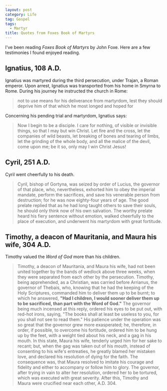 ```yaml
---
layout: post
category: Life
tag: Gospel
tags:
  - Martyr
title: Quotes from Foxes Book of Martyrs
---
```


I've been reading _Foxes Book of Martyrs_ by John Foxe.
Here are a few testimonies I found enjoyed reading.

## Ignatius, 108 A.D.

Ignatius was martyred during the third persecution, under Trajan, a Roman emperor.
Upon arrest, Ignatius was transported from his home in Smyrna to Rome.
During his journey he instructed the church in Rome:

> not to use means for his deliverance from martyrdom, lest they should deprive him of that which he most longed and hoped for

Concerning his pending trial and martyrdom, Ignatius says:

> Now I begin to be a disciple.
> I care for nothing, of visible or invisible things, so that I may but win Christ.
> Let fire and the cross, let the companies of wild beasts, let breaking of bones and tearing of limbs, let the grinding of the whole body, and all the malice of the devil, come upon me; be it so, only may I win Christ Jesus!

## Cyril, 251 A.D.

Cyril went cheerfully to his death.

> Cyril, bishop of Gortyna, was seized by order of Lucius, the governor of that place, who, nevertheless, exhorted him to obey the imperial mandate, perform the sacrifices, and save his venerable person from destruction; for he was now eighty-four years of age.
> The good prelate replied that as he had long taught others to save their souls, he should only think now of his own salvation.
> The worthy prelate heard his fiery sentence without emotion, walked cheerfully to the place of execution, and underwent his martyrdom with great fortitude.

## Timothy, a deacon of Mauritania, and Maura his wife, 304 A.D.

Timothy valued the _Word of God_ more than his children.

> Timothy, a deacon of Mauritania, and Maura his wife, had not been united together by the bands of wedlock above three weeks, when they were separated from each other by the persecution.
> Timothy, being apprehended, as a Christian, was carried before Arrianus, the governor of Thebais, who, knowing that he had the keeping of the Holy Scriptures, commanded him to deliver them up to be burnt; to which he answered, **"Had I children, I would sooner deliver them up to be sacrificed, than part with the Word of God."** The governor being much incensed at this reply, ordered his eyes to be put out, with red-hot irons, saying, "The books shall at least be useless to you, for you shall not see to read them." His patience under the operation was so great that the governor grew more exasperated; he, therefore, in order, if possible, to overcome his fortitude, ordered him to be hung up by the feet, with a weight tied about his neck, and a gag in his mouth.
> In this state, Maura his wife, tenderly urged him for her sake to recant; but, when the gag was taken out of his mouth, instead of consenting to his wife's entreaties, he greatly blamed her mistaken love, and declared his resolution of dying for the faith.
> The consequence was, that Maura resolved to imitate his courage and fidelity and either to accompany or follow him to glory.
> The governor, after trying in vain to alter her resolution, ordered her to be tortured, which was executed with great severity.
> After this, Timothy and Maura were crucified near each other, A.D. 304.

